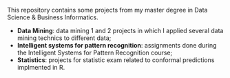 This repository contains some projects from my master degree in Data Science & Business Informatics.

- **Data Mining**: data mining 1 and 2 projects in which I applied several data mining technics to different data;
- **Intelligent systems for pattern recognition**: assignments done during the Intelligent Systems for Pattern Recognition course;
- **Statistics**: projects for statistic exam related to conformal predictions implmented in R.
